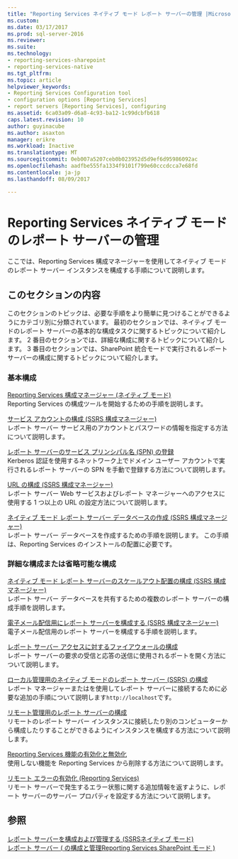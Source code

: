 ```yaml
---
title: "Reporting Services ネイティブ モード レポート サーバーの管理 |Microsoft ドキュメント"
ms.custom: 
ms.date: 03/17/2017
ms.prod: sql-server-2016
ms.reviewer: 
ms.suite: 
ms.technology:
- reporting-services-sharepoint
- reporting-services-native
ms.tgt_pltfrm: 
ms.topic: article
helpviewer_keywords:
- Reporting Services Configuration tool
- configuration options [Reporting Services]
- report servers [Reporting Services], configuring
ms.assetid: 6ca03a09-d6a8-4c93-ba12-1c99dcbfb618
caps.latest.revision: 10
author: guyinacube
ms.author: asaxton
manager: erikre
ms.workload: Inactive
ms.translationtype: MT
ms.sourcegitcommit: 0eb007a5207ceb0b023952d5d9ef6d95986092ac
ms.openlocfilehash: aadfbe555fa1334f9101f799e60cccdcca7e68fd
ms.contentlocale: ja-jp
ms.lasthandoff: 08/09/2017

---
```

# <a name="manage-a-reporting-services-native-mode-report-server"></a>Reporting Services ネイティブ モードのレポート サーバーの管理
  ここでは、Reporting Services 構成マネージャーを使用してネイティブ モードのレポート サーバー インスタンスを構成する手順について説明します。  
  
## <a name="in-this-section"></a>このセクションの内容  
 このセクションのトピックは、必要な手順をより簡単に見つけることができるようにカテゴリ別に分類されています。 最初のセクションでは、ネイティブ モードのレポート サーバーの基本的な構成タスクに関するトピックについて紹介します。 2 番目のセクションでは、詳細な構成に関するトピックについて紹介します。 3 番目のセクションでは、SharePoint 統合モードで実行されるレポート サーバーの構成に関するトピックについて紹介します。  
  
### <a name="basic-configuration"></a>基本構成  
 [Reporting Services 構成マネージャー &#40;ネイティブ モード&#41;](../../reporting-services/install-windows/reporting-services-configuration-manager-native-mode.md)  
 Reporting Services の構成ツールを開始するための手順を説明します。  
  
 [サービス アカウントの構成 &#40;SSRS 構成マネージャー&#41;](http://msdn.microsoft.com/library/25000ad5-3f80-4210-8331-d4754dc217e0)  
 レポート サーバー サービス用のアカウントとパスワードの情報を指定する方法について説明します。  
  
 [レポート サーバーのサービス プリンシパル名 (SPN) の登録](../../reporting-services/report-server/register-a-service-principal-name-spn-for-a-report-server.md)  
 Kerberos 認証を使用するネットワーク上でドメイン ユーザー アカウントで実行されるレポート サーバーの SPN を手動で登録する方法について説明します。  
  
 [URL の構成 &#40;SSRS 構成マネージャー&#41;](../../reporting-services/install-windows/configure-a-url-ssrs-configuration-manager.md)  
 レポート サーバー Web サービスおよびレポート マネージャーへのアクセスに使用する 1 つ以上の URL の設定方法について説明します。  
  
 [ネイティブ モード レポート サーバー データベースの作成 &#40;SSRS 構成マネージャー&#41;](../../reporting-services/install-windows/ssrs-report-server-create-a-native-mode-report-server-database.md)  
 レポート サーバー データベースを作成するための手順を説明します。 この手順は、Reporting Services のインストールの配置に必要です。  
  
### <a name="advanced-or-optional-configuration"></a>詳細な構成または省略可能な構成  
 [ネイティブ モード レポート サーバーのスケールアウト配置の構成 (SSRS 構成マネージャー)](../../reporting-services/install-windows/configure-a-native-mode-report-server-scale-out-deployment.md)  
 レポート サーバー データベースを共有するための複数のレポート サーバーの構成手順を説明します。  
  
 [電子メール配信用にレポート サーバーを構成する (SSRS 構成マネージャー)](http://msdn.microsoft.com/en-us/b838f970-d11a-4239-b164-8d11f4581d83)  
 電子メール配信用のレポート サーバーを構成する手順を説明します。  
  
 [レポート サーバー アクセスに対するファイアウォールの構成](../../reporting-services/report-server/configure-a-firewall-for-report-server-access.md)  
 レポート サーバーの要求の受信と応答の送信に使用されるポートを開く方法について説明します。  
  
 [ローカル管理用のネイティブ モードのレポート サーバー (SSRS) の構成](../../reporting-services/report-server/configure-a-native-mode-report-server-for-local-administration-ssrs.md)  
 レポート マネージャーまたはを使用してレポート サーバーに接続するために必要な追加の手順について説明します`http://localhost`です。  
  
 [リモート管理用のレポート サーバーの構成](../../reporting-services/report-server/configure-a-report-server-for-remote-administration.md)  
 リモートのレポート サーバー インスタンスに接続したり別のコンピューターから構成したりすることができるようにインスタンスを構成する方法について説明します。  
  
 [Reporting Services 機能の有効化と無効化](../../reporting-services/report-server/turn-reporting-services-features-on-or-off.md)  
 使用しない機能を Reporting Services から削除する方法について説明します。  
  
 [リモート エラーの有効化 (Reporting Services)](../../reporting-services/report-server/enable-remote-errors-reporting-services.md)  
 リモート サーバーで発生するエラー状態に関する追加情報を返すように、レポート サーバーのサーバー プロパティを設定する方法について説明します。  
  
## <a name="see-also"></a>参照  
 [レポート サーバーを構成および管理する &#40;SSRSネイティブ モード&#41;](../../reporting-services/report-server/configure-and-administer-a-report-server-ssrs-native-mode.md)   
 [レポート サーバー &#40; の構成と管理Reporting Services SharePoint モード &#41;](../../reporting-services/report-server-sharepoint/configuration-and-administration-of-a-report-server.md)  
  
  

